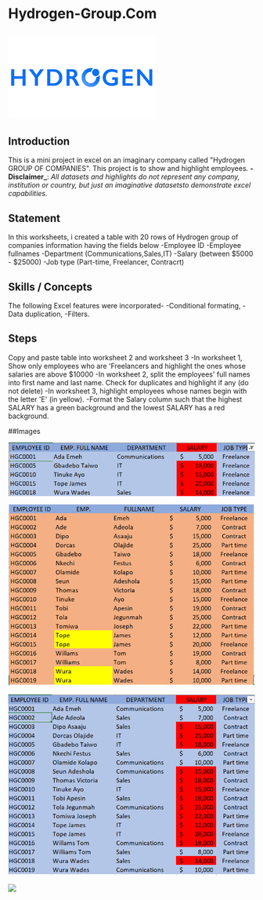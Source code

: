 # Hydrogen-Group.Com

![](HY-DROGEN.png)
---

## Introduction

This is a mini project in excel on an imaginary company called "Hydrogen GROUP OF COMPANIES". 
This project is to show and highlight employees.
**-Disclaimer_**: _All datasets and highlights do not represent any company, institution or country, but just
an imaginative datasetsto demonstrate excel capabilities._

## Statement
In this worksheets, i created a table with 20 rows of Hydrogen group of companies information
having the fields below
-Employee ID
-Employee fullnames
-Department (Communications,Sales,IT)
-Salary (between $5000 - $25000)
-Job type (Part-time, Freelancer, Contracrt)

## Skills / Concepts

The following Excel features were incorporated-
-Conditional formating, 
-Data duplication, 
-Filters.

## Steps

Copy and paste table into worksheet 2 and worksheet 3
-In worksheet 1, Show only employees who are 'Freelancers and highlight 
the ones whose salaries are above $10000
-In worksheet 2, split the employees' full names into first name and last name. 
Check for duplicates and highlight if any (do not delete)
-In worksheet 3, highlight employees whose names begin with the letter 'E' (in yellow). 
-Format the Salary column such that the highest SALARY has a green background and the lowest SALARY has a red 
background.

##Images

![](FREELANCE-EMPLOYEE.PNG)

![](EMPLOYEE-FULLNAMES-HIGHLIGHT.PNG)

![](EMPLOYEE-ID.PNG)

![](LETTER-E-LOWESTSALARY.PNG)


